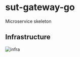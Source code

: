 # sut-gateway-go

Microservice skeleton

## Infrastructure
![infra](https://user-images.githubusercontent.com/79710053/179886093-449a6144-b195-4e3d-bff0-17cc1b3ba111.png)
